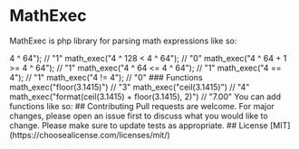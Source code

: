 # MathExec

MathExec is php library for parsing math expressions like so: 

<?php
    echo math_exec("5 ^ 2 + 36 / 2 - 1")

## Installation

Use the package manager composer to install it

$ composer install ibelousov/math-exec

## Usage

### Supported things

// Root
math_exec("\\2"); // "1.1892071150027210667174999705604759152929"

(you could set inner precision, like so:

math_exec("\\2", 1000); 

// "1.1892071150027210667174999705604759152929720924638174130190022
// 2471946666822691715987078134453813767371603739477476921318606372
// 6361789847756785360862538017775070151511403557092273162342868889
// 9241754460719087105038499725591050098371044920154845735674580904
// 8399409309000349779590803848965884300504119871700937907982098462
// 5235373981281740818113780828552014842210060958932412445931035057
// 5191963029413832634742802798244080228008217292720586153666393704
// 0023820730854565306744771485988873345762718678381165470458727612
// 7111269988678434930175861424970170054131455143891998743766762178
// 5161783177987307048236318734734842180537156986842636482761056228
// 4779958628963329392816878747586560347379199645940075615444371574
// 1890303986971294306248625351734129153597531121544674615908647760
// 6517445957055930979119465756398917686972170262497475333629918606
// 5311570834936807698049481706074376847467855865282550141846497924
// 8909951563378299859508764353239662147789654791045418693466186139
// 614521856391702634160435422985610854932687"

by default it is 40 signs after point
)

// Multiplication
math_exec("2 * 2"); //  4

// Division
math_exec("2 / 2"); // 1

// Power
math_exec("2 ^ 3"); // 8 (left and right should be whole numbers)

// Modul
math_exec("7 % 2"); // 1

// Whole division
math_exec("3.1415 // 2"); // 1

// Associativity
math_exec("2 + 2 * 2");  // 6

// Parenthesis
math_exec("(2 + 2) * 2"); // 8

// Float to string convertion number formats
$a = 0.1415E-10;
$b = 0.1415E-10;
math_exec("$a * $b"); // "0.0000000000000000000002002225"

// comparison
math_exec("4 ^ 128 > 4 ^ 64"); // "1" 
math_exec("4 ^ 128 < 4 ^ 64"); // "0" 
math_exec("4 ^ 64 + 1 >= 4 ^ 64"); // "1"
math_exec("4 ^ 64 <= 4 ^ 64"); // "1"
math_exec("4 == 4"); // "1"
math_exec("4 != 4"); // "0"

### Functions

math_exec("floor(3.1415)") // "3"
math_exec("ceil(3.1415)") // "4"
math_exec("format(ceil(3.1415) + floor(3.1415), 2)") // "7.00" 

You can add functions like so:

## Contributing
Pull requests are welcome. For major changes, please open an issue first to discuss what you would like to change.

Please make sure to update tests as appropriate.

## License
[MIT](https://choosealicense.com/licenses/mit/)